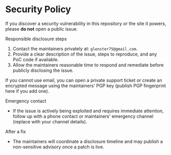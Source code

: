 # Security Policy

If you discover a security vulnerability in this repository or the site it powers, please **do not** open a public issue.

Responsible disclosure steps

1. Contact the maintainers privately at: `glenster75@gmail.com`.
2. Provide a clear description of the issue, steps to reproduce, and any PoC code if available.
3. Allow the maintainers reasonable time to respond and remediate before publicly disclosing the issue.

If you cannot use email, you can open a private support ticket or create an encrypted message using the maintainers' PGP key (publish PGP fingerprint here if you add one).

Emergency contact

- If the issue is actively being exploited and requires immediate attention, follow up with a phone contact or maintainers' emergency channel (replace with your channel details).

After a fix

- The maintainers will coordinate a disclosure timeline and may publish a non-sensitive advisory once a patch is live.
